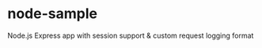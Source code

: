 node-sample
===========

Node.js Express app with session support &amp; custom request logging format
